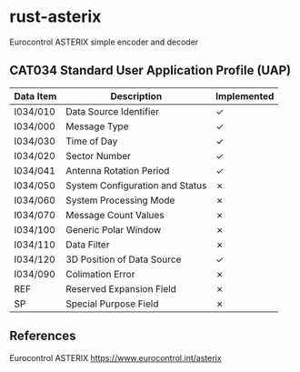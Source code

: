 # rust-asterix
Eurocontrol ASTERIX simple encoder and decoder

## CAT034 Standard User Application Profile (UAP)

|Data Item   |Description                            |Implemented |
|------------|---------------------------------------|------------|
|I034/010    |Data Source Identifier                 |&check;     | 
|I034/000    |Message Type                           |&check;     |
|I034/030    |Time of Day                            |&check;     |
|I034/020    |Sector Number                          |&check;     |
|I034/041    |Antenna Rotation Period                |&check;     |
|I034/050    |System Configuration and Status        |&cross;     |
|I034/060    |System Processing Mode                 |&cross;     |
|I034/070    |Message Count Values                   |&cross;     |
|I034/100    |Generic Polar Window                   |&cross;     |
|I034/110    |Data Filter                            |&cross;     |
|I034/120    |3D Position of Data Source             |&check;     |
|I034/090    |Colimation Error                       |&cross;     |
|REF         |Reserved Expansion Field               |&cross;     |
|SP          |Special Purpose Field                  |&cross;     |

## References
Eurocontrol ASTERIX https://www.eurocontrol.int/asterix